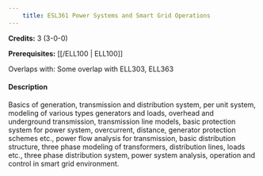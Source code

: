 ```yaml
---
    title: ESL361 Power Systems and Smart Grid Operations
---
```

**Credits:** 3 (3-0-0)



**Prerequisites:** [[/ELL100 | ELL100]]

Overlaps with: Some overlap with ELL303, ELL363

#### Description 
Basics of generation, transmission and distribution system, per unit system, modeling of various types generators and loads, overhead and underground transmission, transmission line models, basic protection system for power system, overcurrent, distance, generator protection schemes etc., power flow analysis for transmission, basic distribution structure, three phase modeling of transformers, distribution lines, loads etc., three phase distribution system, power system analysis, operation and control in smart grid environment.